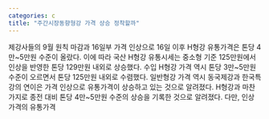 ```yaml
---
categories: c
title: "주간시장동향형강 가격 상승 정착할까"
---
```

제강사들의 9월 원칙 마감과 16일부 가격 인상으로 16일 이후 H형강 유통가격은 톤당 4만~5만원 수준이 올랐다. 이에 따라 국산 H형강 유통시세는 중소형 기준 125만원에서 인상을 반영한 톤당 129만원 내외로 상승했다. 수입 H형강 가격 역시 톤당 3만~5만원 수준이 오르면서 톤당 125만원 내외로 수렴했다. 일반형강 가격 역시 동국제강과 한국특강의 연이은 가격 인상으로 유통가격이 상승하고 있는 것으로 알려졌다. H형강과 마찬가지로 종전 대비 톤당 4만~5만원 수준의 상승을 기록한 것으로 알려졌다. 다만, 인상 가격의 유통가격